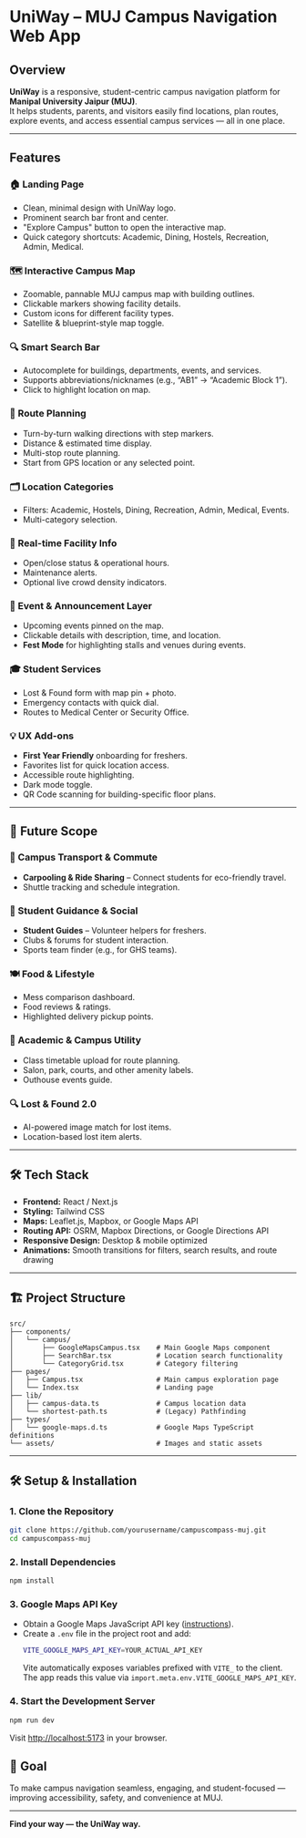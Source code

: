 #  UniWay – MUJ Campus Navigation Web App

##  Overview
**UniWay** is a responsive, student-centric campus navigation platform for **Manipal University Jaipur (MUJ)**.  
It helps students, parents, and visitors easily find locations, plan routes, explore events, and access essential campus services — all in one place.

---

## Features

### 🏠 Landing Page
- Clean, minimal design with UniWay logo.
- Prominent search bar front and center.
- "Explore Campus" button to open the interactive map.
- Quick category shortcuts: Academic, Dining, Hostels, Recreation, Admin, Medical.

### 🗺 Interactive Campus Map
- Zoomable, pannable MUJ campus map with building outlines.
- Clickable markers showing facility details.
- Custom icons for different facility types.
- Satellite & blueprint-style map toggle.

### 🔍 Smart Search Bar
- Autocomplete for buildings, departments, events, and services.
- Supports abbreviations/nicknames (e.g., “AB1” → “Academic Block 1”).
- Click to highlight location on map.

### 🚶 Route Planning
- Turn-by-turn walking directions with step markers.
- Distance & estimated time display.
- Multi-stop route planning.
- Start from GPS location or any selected point.

### 🗂 Location Categories
- Filters: Academic, Hostels, Dining, Recreation, Admin, Medical, Events.
- Multi-category selection.

### 📢 Real-time Facility Info
- Open/close status & operational hours.
- Maintenance alerts.
- Optional live crowd density indicators.

### 🎉 Event & Announcement Layer
- Upcoming events pinned on the map.
- Clickable details with description, time, and location.
- **Fest Mode** for highlighting stalls and venues during events.

### 🎓 Student Services
- Lost & Found form with map pin + photo.
- Emergency contacts with quick dial.
- Routes to Medical Center or Security Office.

### 💡 UX Add-ons
- **First Year Friendly** onboarding for freshers.
- Favorites list for quick location access.
- Accessible route highlighting.
- Dark mode toggle.
- QR Code scanning for building-specific floor plans.

---

## 🚀 Future Scope

### 🚌 Campus Transport & Commute
- **Carpooling & Ride Sharing** – Connect students for eco-friendly travel.
- Shuttle tracking and schedule integration.

### 🧭 Student Guidance & Social
- **Student Guides** – Volunteer helpers for freshers.
- Clubs & forums for student interaction.
- Sports team finder (e.g., for GHS teams).

### 🍽 Food & Lifestyle
- Mess comparison dashboard.
- Food reviews & ratings.
- Highlighted delivery pickup points.

### 🏫 Academic & Campus Utility
- Class timetable upload for route planning.
- Salon, park, courts, and other amenity labels.
- Outhouse events guide.

### 🔍 Lost & Found 2.0
- AI-powered image match for lost items.
- Location-based lost item alerts.

---

## 🛠 Tech Stack
- **Frontend:** React / Next.js
- **Styling:** Tailwind CSS
- **Maps:** Leaflet.js, Mapbox, or Google Maps API
- **Routing API:** OSRM, Mapbox Directions, or Google Directions API
- **Responsive Design:** Desktop & mobile optimized
- **Animations:** Smooth transitions for filters, search results, and route drawing

---
## 🏗️ Project Structure

```
src/
├── components/
│   └── campus/
│       ├── GoogleMapsCampus.tsx    # Main Google Maps component
│       ├── SearchBar.tsx           # Location search functionality
│       └── CategoryGrid.tsx        # Category filtering
├── pages/
│   ├── Campus.tsx                  # Main campus exploration page
│   └── Index.tsx                   # Landing page
├── lib/
│   ├── campus-data.ts              # Campus location data
│   └── shortest-path.ts            # (Legacy) Pathfinding
├── types/
│   └── google-maps.d.ts            # Google Maps TypeScript definitions
└── assets/                         # Images and static assets
```

---

## 🛠️ Setup & Installation

### 1. Clone the Repository
```bash
git clone https://github.com/yourusername/campuscompass-muj.git
cd campuscompass-muj
```

### 2. Install Dependencies
```bash
npm install
```

### 3. Google Maps API Key
- Obtain a Google Maps JavaScript API key ([instructions](GOOGLE_MAPS_SETUP.md)).
- Create a `.env` file in the project root and add:
  ```bash
  VITE_GOOGLE_MAPS_API_KEY=YOUR_ACTUAL_API_KEY
  ```
  Vite automatically exposes variables prefixed with `VITE_` to the client. The app reads this value via `import.meta.env.VITE_GOOGLE_MAPS_API_KEY`.

### 4. Start the Development Server
```bash
npm run dev
```
Visit [http://localhost:5173](http://localhost:5173) in your browser.

## 🎯 Goal
To make campus navigation seamless, engaging, and student-focused —  
improving accessibility, safety, and convenience at MUJ.

---


**Find your way — the UniWay way.**
